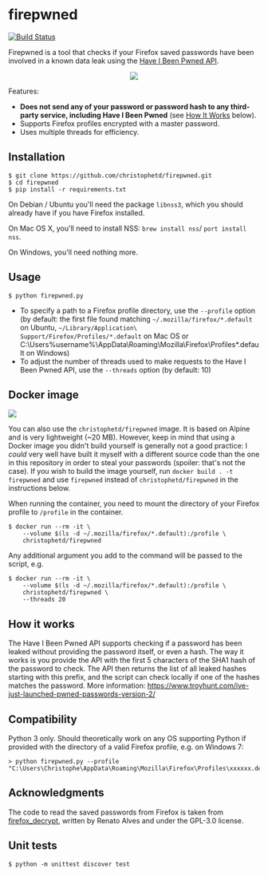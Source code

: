 # firepwned

[![Build Status](https://travis-ci.org/christophetd/firepwned.svg?branch=master)](https://travis-ci.org/christophetd/firepwned)

Firepwned is a tool that checks if your Firefox saved passwords have been involved in a known data leak using the [Have I Been Pwned API](https://haveibeenpwned.com/Passwords).

<p align="center">
  <img src="./screenshot.png" />
</p>

Features:
- **Does not send any of your password or password hash to any third-party service, including Have I Been Pwned** (see [How It Works](#how-it-works) below).
- Supports Firefox profiles encrypted with a master password.
- Uses multiple threads for efficiency.

## Installation

```
$ git clone https://github.com/christophetd/firepwned.git
$ cd firepwned
$ pip install -r requirements.txt
```

On Debian / Ubuntu you'll need the package `libnss3`, which you should already have if you have Firefox installed.

On Mac OS X, you'll need to install NSS: `brew install nss`/ `port install nss`.

On Windows, you'll need nothing more.

## Usage

```
$ python firepwned.py
```

- To specify a path to a Firefox profile directory, use the `--profile` option (by default: the first file found matching `~/.mozilla/firefox/*.default` on Ubuntu, `~/Library/Application\ Support/Firefox/Profiles/*.default` on Mac OS or C:\Users\%username%\AppData\Roaming\Mozilla\Firefox\Profiles\*.default on Windows)
- To adjust the number of threads used to make requests to the Have I Been Pwned API, use the `--threads` option (by default: 10)

## Docker image

[![](https://images.microbadger.com/badges/image/christophetd/firepwned.svg)](https://microbadger.com/images/christophetd/firepwned)

You can also use the `christophetd/firepwned` image. It is based on Alpine and is very lightweight (~20 MB). However, keep in mind that using a Docker image you didn't build yourself is generally not a good practice: I *could* very well have built it myself with a different source code than the one in this repository in order to steal your passwords (spoiler: that's not the case). If you wish to build the image yourself, run `docker build . -t firepwned` and use `firepwned` instead of `christophetd/firepwned` in the instructions below.

When running the container, you need to mount the directory of your Firefox profile to `/profile` in the container.

```
$ docker run --rm -it \
    --volume $(ls -d ~/.mozilla/firefox/*.default):/profile \
    christophetd/firepwned
```

Any additional argument you add to the command will be passed to the script, e.g.

```
$ docker run --rm -it \
    --volume $(ls -d ~/.mozilla/firefox/*.default):/profile \
    christophetd/firepwned \
    --threads 20
```

## How it works

The Have I Been Pwned API supports checking if a password has been leaked without providing the password itself, or even a hash. The way it works is you provide the API with the first 5 characters of the SHA1 hash of the password to check. The API then returns the list of all leaked hashes starting with this prefix, and the script can check locally if one of the hashes matches the password. More information: https://www.troyhunt.com/ive-just-launched-pwned-passwords-version-2/

## Compatibility

Python 3 only. Should theoretically work on any OS supporting Python if provided with the directory of a valid Firefox profile, e.g. on Windows 7:

```
> python firepwned.py --profile "C:\Users\Christophe\AppData\Roaming\Mozilla\Firefox\Profiles\xxxxxx.default"
```

## Acknowledgments

The code to read the saved passwords from Firefox is taken from [firefox_decrypt](https://github.com/unode/firefox_decrypt), written by Renato Alves and under the GPL-3.0 license.

## Unit tests

```
$ python -m unittest discover test
```

